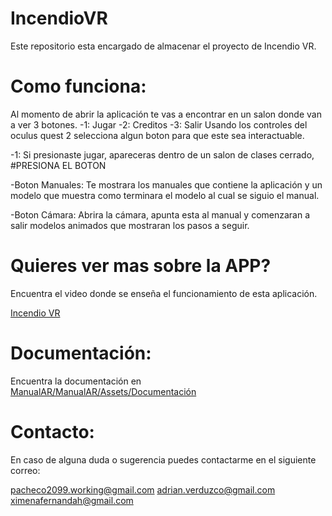 # IncendioVR
Este repositorio esta encargado de almacenar el proyecto de Incendio VR.


# Como funciona:
Al momento de abrir la aplicación te vas a encontrar en un salon donde van a ver 3 botones.
 -1: Jugar
 -2: Creditos
 -3: Salir
 Usando los controles del oculus quest 2 selecciona algun boton para que este sea interactuable.

 -1: Si presionaste jugar, apareceras dentro de un salon de clases cerrado, #PRESIONA EL BOTON

-Boton Manuales: Te mostrara los manuales que contiene la aplicación y un modelo que muestra como terminara el modelo al cual se siguio el manual.

-Boton Cámara: Abrira la cámara, apunta esta al manual y comenzaran a salir modelos animados que mostraran los pasos a seguir.


# Quieres ver mas sobre la APP?

Encuentra el video donde se enseña el funcionamiento de esta aplicación.

[Incendio VR](https://youtu.be/wNGTZQ2k82E?si=kiMO9dFxmogfMPBA)


# Documentación:


Encuentra la documentación en [ManualAR/ManualAR/Assets/Documentación](https://github.com/RicardoSantana2099/ManualAR/tree/main/ManualAR/Assets/Documentaci%C3%B3n)

# Contacto:

En caso de alguna duda o sugerencia puedes contactarme en el siguiente correo:

pacheco2099.working@gmail.com 
adrian.verduzco@gmail.com
ximenafernandah@gmail.com
